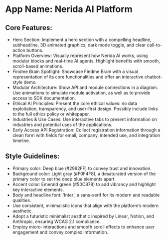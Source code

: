 # **App Name**: Nerida AI Platform

## Core Features:

- Hero Section: Implement a hero section with a compelling headline, subheadline, 3D animated graphics, dark mode toggle, and clear call-to-action buttons.
- Platform Overview: Visually represent how Nerida AI works, using modular blocks and real-time AI agents. Highlight benefits with smooth, scroll-based animations.
- Findme Brain Spotlight: Showcase Findme Brain with a visual representation of its core functionalities and offer an interactive chatbot-style demo.
- Modular Architecture: Show API and module connections in a diagram. Use animations to simulate module activation, as well as to provide access to SDK documentation.
- Ethical AI Principles: Present the core ethical values: no data exploitation, transparency, and user-first design. Possibly include links to the full ethics policy or whitepaper.
- Industries & Use Cases: Use interactive tabs to present information on industries and potential uses of the applications.
- Early Access API Registration: Collect registration information through a clean form with fields for email, company, intended use, and integration timeline.

## Style Guidelines:

- Primary color: Deep blue (#2962FF) to convey trust and innovation.
- Background color: Light gray (#F0F4F8), a desaturated version of the primary color to set the deep blue elements apart.
- Accent color: Emerald green (#50C878) to add vibrancy and highlight key interactive elements.
- Body and headline font: 'Inter', a sans-serif for its modern and readable qualities.
- Use consistent, minimalistic icons that align with the platform’s modern aesthetic.
- Adopt a futuristic minimalist aesthetic inspired by Linear, Notion, and Anthropic, ensuring WCAG 2.1 compliance.
- Employ micro-interactions and smooth scroll effects to enhance user engagement and convey complex information.